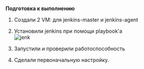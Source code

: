**Подготовка к выполнению**    
1. Создали 2 VM: для jenkins-master и jenkins-agent    
2. Установили jenkins при помощи playbook'a   
![jenk](https://user-images.githubusercontent.com/87299405/159401043-4e4b45fd-57ff-4536-ac9d-8f6a0dd4f30a.png)    
   
4. Запустили и проверили работоспособность   
5. Сделали первоначальную настройку.   
   

